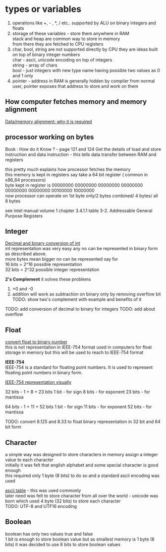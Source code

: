 # types or variables

1. operations like +, - , *, /  etc.. supported by ALU on binary integers and floats  
2. storage of these variables - store them anywhere in RAM  
    stack and heap are common way to store in memory  
    from there they are fetched to CPU registers
3. char, bool, string are not supported directly by CPU they are ideas built on top of binary integer numbers  
char - ascii, unicode encoding on top of integers  
string - array of chars  
bool - just integers with new type name having possible two values as 0 and 1 only
4. pointer - address in RAM is generally hidden by compiler from normal user, pointer exposes that address to store and work on them  

## How computer fetches memory and memory alignment
[Data/memory alignment: why it is required](https://developer.ibm.com/technologies/systems/articles/pa-dalign/)  

## processor working on bytes  

Book : How do it Know ? - page 121 and 124
Get the details of load and store instruction and data instruction - this tells data transfer between RAM and registers 

this pretty much explains how processor fetches the memory  
this memory is kept in registers say take a 64 bit register ( common in x86_64 processors)  
byte kept in register is 00000000 00000000 00000000 00000000 00000000 00000000 00100000 10000000  
now processor can operate on 1st byte only/2 bytes combined/ 4 bytes/  all 8 bytes  

see intel manual volume 1 chapter 3.4.1.1 table 3-2. Addressable General Purpose Registers

## Integer
[Decimal and binary conversion of int](https://www.youtube.com/watch?v=RKAQsyPRk_w)   
int representation was very easy any no can be represented in binary form as described above.  
more bytes mean bigger no can be represented say for  
16 bits = 2^16 possible representation  
32 bits = 2^32 possible integer representation  

**2's Complement** 
it solves these problems
1. +0 and -0 
2. addition will work as subtraction on binary only by removing overflow bit
TODO: show two's complement with example and benefits of it

TODO: add conversion of decimal to binary for integers
TODO: add about overflow

## Float

[convert float to binary number](https://www.log2base2.com/number-system/float-to-binary-conversion.html)  
this is not representation in IEEE-754 format used in computers for float storage in memory but this will be used to reach to IEEE-754 format  

**IEEE-754**  
IEEE-754 is a standard for floating point numbers. It is used to represent floating point numbers in binary form.

[IEEE-754 representation visually](http://bartaz.github.io/ieee754-visualization/)  

32 bits - 1 + 8 + 23 bits
1 bit - for sign
8 bits - for exponent
23 bits - for mantissa

64 bits - 1 + 11 + 52 bits
1 bit - for sign
11 bits - for exponent
52 bits - for mantissa

TODO: convert 8.125 and 8.33 to float binary representation in 32 bit and 64 bit form  

## Character
a simple way was designed to store characters in memory
assign a integer value to each character    
initially it was felt that english alphabet and some special character is good enough  
this required only 1 byte (8 bits) to do so and a standard ascii encoding was used  

[ascii table](https://www.ascii-code.com)  - this was used commonly  
later need was felt to store character from all over the world  - unicode was born which used 4 byte (32 bits) to store each character  
TODO: UTF-8 and UTF16 encoding

## Boolean

boolean has only two values true and false   
1 bit is enough to store boolean value but as smallest memory is 1 byte (8 bits) it was decided to use 8 bits to store boolean values  









